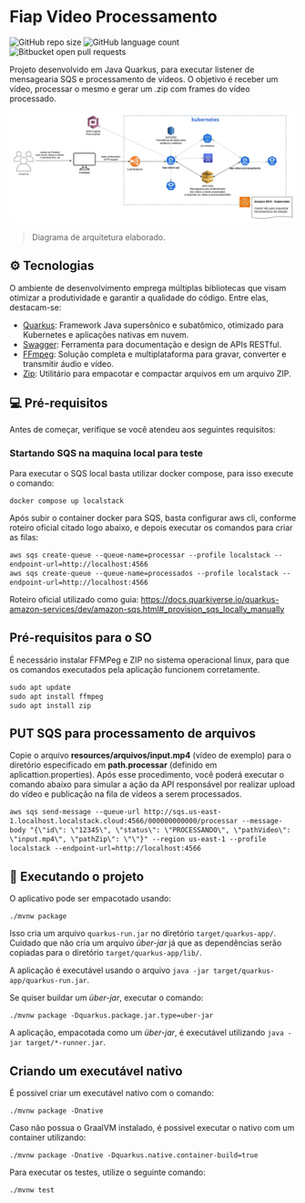 # Fiap Video Processamento

![GitHub repo size](https://img.shields.io/github/repo-size/Fiap-Video-API/fiap-video-processamento?style=for-the-badge)
![GitHub language count](https://img.shields.io/github/languages/top/Fiap-Video-API/fiap-video-processamento?style=for-the-badge)
![Bitbucket open pull requests](https://img.shields.io/bitbucket/pr-raw/Fiap-Video-API/fiap-video-processamento?style=for-the-badge)

Projeto desenvolvido em Java Quarkus, para executar listener de mensagearia SQS e processamento de vídeos.
O objetivo é receber um vídeo, processar o mesmo e gerar um .zip com frames do vídeo processado.

<img src="docs/arch.jpg" alt="Diagrama de arquitetura">

> Diagrama de arquitetura elaborado.

## ⚙️ Tecnologias
O ambiente de desenvolvimento emprega múltiplas bibliotecas que visam otimizar a produtividade e garantir a qualidade do código. Entre elas, destacam-se:

- [Quarkus](https://quarkus.io/): Framework Java supersônico e subatômico, otimizado para Kubernetes e aplicações nativas em nuvem.  
- [Swagger](https://swagger.io/): Ferramenta para documentação e design de APIs RESTful.  
- [FFmpeg](https://ffmpeg.org/): Solução completa e multiplataforma para gravar, converter e transmitir áudio e vídeo.  
- [Zip](https://linux.die.net/man/1/zip): Utilitário para empacotar e compactar arquivos em um arquivo ZIP.  


## 💻 Pré-requisitos

Antes de começar, verifique se você atendeu aos seguintes requisitos:

### Startando SQS na maquina local para teste
Para executar o SQS local basta utilizar docker compose, para isso execute o comando:

```
docker compose up localstack
```

Após subir o container docker para SQS, basta configurar aws cli, conforme roteiro oficial citado logo abaixo, e depois executar os comandos para criar as filas:

```
aws sqs create-queue --queue-name=processar --profile localstack --endpoint-url=http://localhost:4566
aws sqs create-queue --queue-name=processados --profile localstack --endpoint-url=http://localhost:4566
```

Roteiro oficial utilizado como guia:
https://docs.quarkiverse.io/quarkus-amazon-services/dev/amazon-sqs.html#_provision_sqs_locally_manually

## Pré-requisitos para o SO

É necessário instalar FFMPeg e ZIP no sistema operacional linux, para que os comandos executados pela aplicação funcionem corretamente.

```
sudo apt update
sudo apt install ffmpeg
sudo apt install zip
```
## PUT SQS para processamento de arquivos

Copie o arquivo **resources/arquivos/input.mp4** (vídeo de exemplo) para o diretório especificado em **path.processar** (definido em aplicattion.properties).
Após esse procedimento, você poderá executar o comando abaixo para simular a ação da API responsável por realizar upload do vídeo e publicação na fila de vídeos a serem processados.

```
aws sqs send-message --queue-url http://sqs.us-east-1.localhost.localstack.cloud:4566/000000000000/processar --message-body "{\"id\": \"12345\", \"status\": \"PROCESSANDO\", \"pathVideo\": \"input.mp4\", \"pathZip\": \"\"}" --region us-east-1 --profile localstack --endpoint-url=http://localhost:4566

```

## 🚀 Executando o projeto

O aplicativo pode ser empacotado usando:

```shell script
./mvnw package
```

Isso cria um arquivo `quarkus-run.jar` no diretório `target/quarkus-app/`.
Cuidado que não cria um arquivo _über-jar_ já que as dependências serão copiadas para o diretório `target/quarkus-app/lib/`.

A aplicação é executável usando o arquivo `java -jar target/quarkus-app/quarkus-run.jar`.

Se quiser buildar um _über-jar_, executar o comando:

```shell script
./mvnw package -Dquarkus.package.jar.type=uber-jar
```

A aplicação, empacotada como um _über-jar_, é executável utilizando `java -jar target/*-runner.jar`.

## Criando um executável nativo

É possivel criar um executável nativo com o comando:

```shell script
./mvnw package -Dnative
```

Caso não possua o GraalVM instalado, é possivel executar o nativo com um container utilizando:

```shell script
./mvnw package -Dnative -Dquarkus.native.container-build=true
```

Para executar os testes, utilize o seguinte comando:

```
./mvnw test
```
